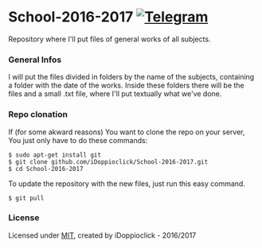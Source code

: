 # School-2016-2017 [![Telegram](https://img.shields.io/badge/Telegram-@iDoppioclick-blue.svg?style=flat)](https://t.me/iDoppioclick)
Repository where I'll put files of general works of all subjects.

### General Infos
I will put the files divided in folders by the name of the subjects, containing a folder with the date of the works.
Inside these folders there will be the files and a small .txt file, where I'll put textually what we've done.

### Repo clonation
If (for some akward reasons) You want to clone the repo on your server, You just only have to do these commands:

    $ sudo apt-get install git
    $ git clone github.com/iDoppioclick/School-2016-2017.git
    $ cd School-2016-2017

To update the repository with the new files, just run this easy command.

    $ git pull

### License
Licensed under [MIT](https://opensource.org/licenses/MIT), created by iDoppioclick - 2016/2017
